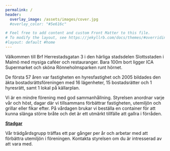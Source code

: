 ```yaml
---
permalink: /
header:
  overlay_image: /assets/images/cover.jpg
  #overlay_color: "#5e616c"

# Feel free to add content and custom Front Matter to this file.
# To modify the layout, see https://jekyllrb.com/docs/themes/#overriding-theme-defaults
#layout: default #home
---
```

	
Välkommen till Brf Herrestadsgatan 3 i den härliga stadsdelen Slottsstaden i Malmö med mysiga caféer och restauranger. Bara 100m bort ligger ICA Supermarket och sköna Rönneholmsparken runt hörnet.

De första 57 åren var fastigheten en hyresfastighet och 2005 bildades den äkta bostadsrättsföreningen med 16 lägenheter, 15 bostadsrätter och 1 hyresrätt, samt 1 lokal på källarplan.

Vi är en mindre förening med god sammanhållning. Styrelsen anordnar varje vår och höst, dagar där vi tillsammans förbättrar fastigheten, utemiljön och grillar eller fikar efter. På vårdagen brukar vi beställa en container för att kunna slänga större bråte och det är ett utmärkt tillfälle att gallra i förråden.

<a href="/assets/Stadgar%20-%20769612-0828.pdf" target="_blank" rel="noopener noreferrer">**Stadgar**</a>

Vår trädgårdsgrupp träffas ett par gånger per år och arbetar med att förbättra utemiljön i föreningen. Kontakta styrelsen om du är intresserad av att vara med.
